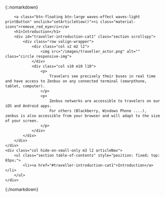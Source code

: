 {::nomarkdown}
<article id="introduction" class="article">
	
<div class="row">
	<div class="section col s12 m12 l10 bodybox">

		<a class="btn-floating btn-large waves-effect waves-light printButton" onclick="setArticleView()"><i class="material-icons">remove_red_eye</i></a>
		<h1>Introduction</h1>
		<div id="traveller-introduction-cat1" class="section scrollspy">
			<div class="row valign-wrapper">
				<div class="col s2 m2 l2">
					<img src="/images/traveller_actor.png" alt="" class="circle responsive-img">
				</div>
				<div class="col s10 m10 l10">
					<p>
						Travelers see precisely their buses in real time and have access to Zenbus on any connected terminal (smarpthone, tablet, computer).
					</p>
                    <p>
                        Zenbus networks are accessible to travelers on our iOS and Android apps. 
                        For others (Blackberry, Windows Phone ....), zenbus is also accessible from your browser and will adapt to the size of your screen.
					</p>
				</div>
			</div>
		</div>
	</div>
	<div class="col hide-on-small-only m3 l2 articleNav">
		<ul class="section table-of-contents" style="position: fixed; top: 65px;">
			<li><a href="#traveller-introduction-cat1">Introduction</a></li>
		</ul>
	</div>
</div>
</article>
{:/nomarkdown}